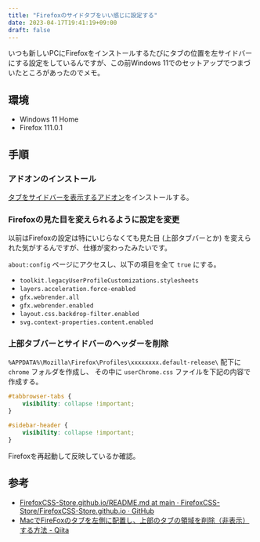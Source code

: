 ```yaml
---
title: "Firefoxのサイドタブをいい感じに設定する"
date: 2023-04-17T19:41:19+09:00
draft: false
---
```


いつも新しいPCにFirefoxをインストールするたびにタブの位置を左サイドバーにする設定をしているんですが、この前Windows 11でのセットアップでつまづいたところがあったのでメモ。

## 環境

- Windows 11 Home
- Firefox 111.0.1

## 手順

### アドオンのインストール

[タブをサイドバーを表示するアドオン](https://addons.mozilla.org/ja/firefox/addon/tree-style-tab/)をインストールする。

### Firefoxの見た目を変えられるように設定を変更

以前はFirefoxの設定は特にいじらなくても見た目 (上部タブバーとか) を変えられた気がするんですが、仕様が変わったみたいです。

`about:config` ページにアクセスし、以下の項目を全て `true` にする。

- `toolkit.legacyUserProfileCustomizations.stylesheets`
- `layers.acceleration.force-enabled`
- `gfx.webrender.all`
- `gfx.webrender.enabled`
- `layout.css.backdrop-filter.enabled`
- `svg.context-properties.content.enabled`

### 上部タブバーとサイドバーのヘッダーを削除

`%APPDATA%\Mozilla\Firefox\Profiles\xxxxxxxx.default-release\` 配下に `chrome` フォルダを作成し、
その中に `userChrome.css` ファイルを下記の内容で作成する。

```css
#tabbrowser-tabs {
    visibility: collapse !important;
}

#sidebar-header {
    visibility: collapse !important;
}
```

Firefoxを再起動して反映しているか確認。

## 参考

- [FirefoxCSS-Store.github.io/README.md at main · FirefoxCSS-Store/FirefoxCSS-Store.github.io · GitHub](https://github.com/FirefoxCSS-Store/FirefoxCSS-Store.github.io/blob/main/README.md#generic-installation)
- [MacでFireFoxのタブを左側に配置し、上部のタブの領域を削除（非表示）する方法 - Qiita](https://qiita.com/chatrate/items/50d9338453f7d2a19ace)
